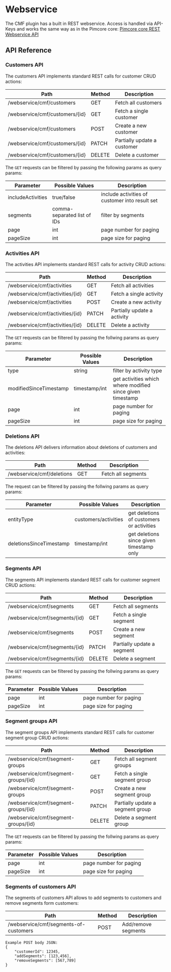 # Webservice

The CMF plugin has a built in REST webservice. Access is handled via API-Keys and works the same way as in the Pimcore core:
[Pimcore core REST Webservice API](https://www.pimcore.org/docs/latest/Web_Services/index.html)

## API Reference

### Customers API

The customers API implements standard REST calls for customer CRUD actions:

| Path                    | Method | Description                 |
|-------------------------|--------|-----------------------------|
| /webservice/cmf/customers      | GET    | Fetch all customers         |
| /webservice/cmf/customers/{id} | GET    | Fetch a single customer     |
| /webservice/cmf/customers      | POST   | Create a new customer       |
| /webservice/cmf/customers/{id} | PATCH  | Partially update a customer |
| /webservice/cmf/customers/{id} | DELETE | Delete a customer           |

The `GET` requests can be filtered by passing the following params as query params:

| Parameter             | Possible Values               | Description                                                 |
| --------------------- |-----------------------------  |-----------------------------------------------------------  |
| includeActivities     | true/false                    | include activities of customer into result set              |
| segments              | comma-separated list of IDs   | filter by segments                                          |
| page                  | int                           | page number for paging                                      |
| pageSize              | int                           | page size   for paging                                      |


### Activities API

The activities API implements standard REST calls for activity CRUD actions:

| Path                    | Method | Description                   |
|-------------------------|--------|-------------------------------|
| /webservice/cmf/activities      | GET    | Fetch all activities         |
| /webservice/cmf/activities/{id} | GET    | Fetch a single activity      |
| /webservice/cmf/activities      | POST   | Create a new activity        |
| /webservice/cmf/activities/{id} | PATCH  | Partially update a activity  |
| /webservice/cmf/activities/{id} | DELETE | Delete a activity            |

The `GET` requests can be filtered by passing the follwing params as query params:

| Parameter             | Possible Values               | Description                                                    |
| --------------------- |-----------------------------  |--------------------------------------------------------------- |
| type                  | string                        | filter by activity type                                        |
| modifiedSinceTimestamp| timestamp/int                 | get activities which where modified since given timestamp      |
| page                  | int                           | page number for paging                                         |
| pageSize              | int                           | page size   for paging                                         |

### Deletions API

The deletions API delivers information about deletions of customers and activities:

| Path                     | Method | Description                   |
|--------------------------|--------|-------------------------------|
| /webservice/cmf/deletions       | GET    | Fetch all segments            |

The request can be filtered by passing the follwing params as query params:

| Parameter               | Possible Values               | Description                                                    |
| ----------------------- |-----------------------------  |--------------------------------------------------------------- |
| entityType              | customers/activities          | get deletions of customers or activities                       |
| deletionsSinceTimestamp | timestamp/int                 | get deletions since given timestamp only                       |


### Segments API

The segments API implements standard REST calls for customer segment CRUD actions:

| Path                     | Method | Description                   |
|--------------------------|--------|-------------------------------|
| /webservice/cmf/segments        | GET    | Fetch all segments            |
| /webservice/cmf/segments/{id}   | GET    | Fetch a single segment        |
| /webservice/cmf/segments        | POST   | Create a new segment          |
| /webservice/cmf/segments/{id}   | PATCH  | Partially update a segment    |
| /webservice/cmf/segments/{id}   | DELETE | Delete a segment              |

The `GET` requests can be filtered by passing the follwing params as query params:

| Parameter             | Possible Values               | Description                                                    |
| --------------------- |-----------------------------  |--------------------------------------------------------------- |
| page                  | int                           | page number for paging                                         |
| pageSize              | int                           | page size   for paging                                         |

### Segment groups API

The segment groups API implements standard REST calls for customer segment group CRUD actions:

| Path                           | Method | Description                           |
|--------------------------------|--------|---------------------------------------|
| /webservice/cmf/segment-groups        | GET    | Fetch all segment groups              |
| /webservice/cmf/segment-groups/{id}   | GET    | Fetch a single segment group          |
| /webservice/cmf/segment-groups        | POST   | Create a new segment group            |
| /webservice/cmf/segment-groups/{id}   | PATCH  | Partially update a segment group      |
| /webservice/cmf/segment-groups/{id}   | DELETE | Delete a segment group                |

The `GET` requests can be filtered by passing the follwing params as query params:

| Parameter             | Possible Values               | Description                                                    |
| --------------------- |-----------------------------  |--------------------------------------------------------------- |
| page                  | int                           | page number for paging                                         |
| pageSize              | int                           | page size   for paging                                         |

### Segments of customers API

The segments of customers API allows to add segments to customers and remove segments form customers:

| Path                           | Method | Description                           |
|--------------------------------|--------|---------------------------------------|
| /webservice/cmf/segments-of-customers | POST    | Add/remove segments                   |

``` 
Example POST body JSON:
{
    "customerId": 12345,
    "addSegments": [123,456],
    "removeSegments": [567,789]
}
```